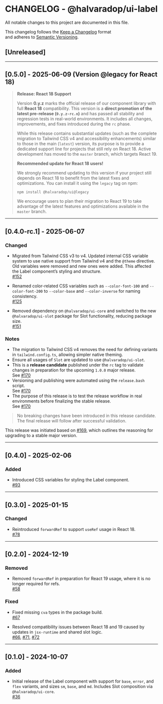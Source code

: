 # CHANGELOG - @halvaradop/ui-label

All notable changes to this project are documented in this file.

This changelog follows the [Keep a Changelog](https://keepachangelog.com/en/1.1.0/) format  
and adheres to [Semantic Versioning](https://semver.org/spec/v2.0.0.html).

## [Unreleased]

---

## [0.5.0] - 2025-06-09 (Version @legacy for React 18)

> **Release: React 18 Support**
>
> Version **0.y.z** marks the official release of our component library with full **React 18** compatibility. This version is a **direct promotion of the latest pre-release (`0.y.z-rc.n`)** and has passed all stability and regression tests in real-world environments. It includes all changes, improvements, and fixes introduced during the `rc` phase.
>
> While this release contains substantial updates (such as the complete migration to Tailwind CSS v4 and accessibility enhancements) similar to those in the main (`latest`) version, its purpose is to provide a dedicated support line for projects that still rely on React 18. Active development has moved to the `master` branch, which targets React 19.
>
> **Recommended update for React 18 users!**
>
> We strongly recommend updating to this version if your project still depends on React 18 to benefit from the latest fixes and optimizations. You can install it using the `legacy` tag on npm:
>
> ```bash
> npm install @halvaradop/ui@legacy
> ```
>
> We encourage users to plan their migration to React 19 to take advantage of the latest features and optimizations available in the `master` branch.

---

## [0.4.0-rc.1] - 2025-06-07

### Changed

- Migrated from Tailwind CSS v3 to v4. Updated internal CSS variable system to use native support from Tailwind v4 and the `@theme` directive. Old variables were removed and new ones were added. This affected the Label component’s styling and structure.  
  [#152](https://github.com/halvaradop/ui/pull/152)

- Renamed color-related CSS variables such as `--color-font-100` and `--color-font-200` to `--color-base` and `--color-inverse` for naming consistency.  
  [#125](https://github.com/halvaradop/ui/pull/125)

- Removed dependency on `@halvaradop/ui-core` and switched to the new `@halvaradop/ui-slot` package for Slot functionality, reducing package size.  
  [#151](https://github.com/halvaradop/ui/pull/151)

### Notes

- The migration to Tailwind CSS v4 removes the need for defining variants in `tailwind.config.ts`, allowing simpler native theming.
- Ensure all usages of `Slot` are updated to use `@halvaradop/ui-slot`.
- This is a **release candidate** published under the `rc` tag to validate changes in preparation for the upcoming `1.0.0` major release.  
  See [#170](https://github.com/halvaradop/ui/pull/170)
- Versioning and publishing were automated using the `release.bash` script.  
  See [#170](https://github.com/halvaradop/ui/pull/170)
- The purpose of this release is to test the release workflow in real environments before finalizing the stable release.  
  See [#170](https://github.com/halvaradop/ui/pull/170)

> No breaking changes have been introduced in this release candidate.  
> The final release will follow after successful validation.

This release was initiated based on [#169](https://github.com/halvaradop/ui/issues/169), which outlines the reasoning for upgrading to a stable major version.

---

## [0.4.0] - 2025-02-06

### Added

- Introduced CSS variables for styling the Label component.  
  [#93](https://github.com/halvaradop/ui/pull/93)

---

## [0.3.0] - 2025-01-15

### Changed

- Reintroduced `forwardRef` to support `useRef` usage in React 18.  
  [#78](https://github.com/halvaradop/ui/pull/78)

---

## [0.2.0] - 2024-12-19

### Removed

- Removed `forwardRef` in preparation for React 19 usage, where it is no longer required for refs.  
  [#58](https://github.com/halvaradop/ui/pull/58)

### Fixed

- Fixed missing `cva` types in the package build.  
  [#67](https://github.com/halvaradop/ui/pull/67)

- Resolved compatibility issues between React 18 and 19 caused by updates in `jsx-runtime` and shared slot logic.  
  [#66](https://github.com/halvaradop/ui/issues/66), [#71](https://github.com/halvaradop/ui/pull/71), [#72](https://github.com/halvaradop/ui/pull/72)

---

## [0.1.0] - 2024-10-07

### Added

- Initial release of the Label component with support for `base`, `error`, and `flex` variants, and sizes `sm`, `base`, and `md`. Includes Slot composition via `@halvaradop/ui-core`.  
  [#36](https://github.com/halvaradop/ui/pull/36)
